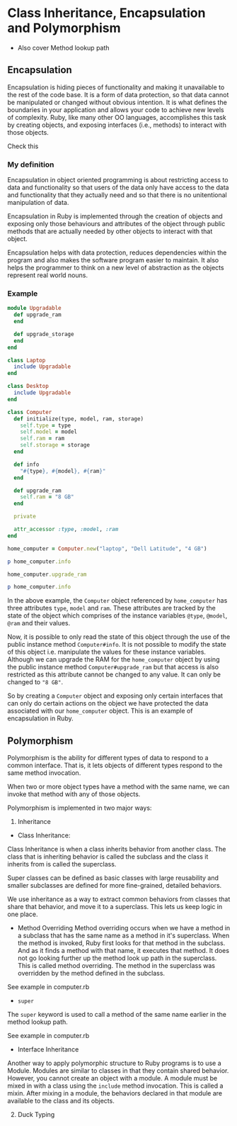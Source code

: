 # Class Inheritance, Encapsulation and Polymorphism

- Also cover Method lookup path

## Encapsulation

Encapsulation is hiding pieces of functionality and making it unavailable to the rest of the code base. It is a form of data protection, so that data cannot be manipulated or changed without obvious intention. It is what defines the boundaries in your application and allows your code to achieve new levels of complexity. Ruby, like many other OO languages, accomplishes this task by creating objects, and exposing interfaces (i.e., methods) to interact with those objects.

Check this <!-- Encapsulation lets us hide the internal representation of an object from the outside and only expose the methods and properties that users of the object need. We can use method access control to expose these properties and methods through the public (or external) interface of a class: its public methods. -->

### My definition

Encapsulation in object oriented programming is about restricting access to data and functionality so that users of the data only have access to the data and functionality that they actually need and so that there is no unitentional manipulation of data.

Encapsulation in Ruby is implemented through the creation of objects and exposing only those behaviours and attributes of the object through public methods that are actually needed by other objects to interact with that object. 

Encapsulation helps with data protection, reduces dependencies within the program and also makes the software program easier to maintain. It also helps the programmer to think on a new level of abstraction as the objects represent real world nouns.

### Example

```ruby
module Upgradable
  def upgrade_ram
  end

  def upgrade_storage
  end
end

class Laptop
  include Upgradable
end

class Desktop
  include Upgradable
end

class Computer
  def initialize(type, model, ram, storage)
    self.type = type
    self.model = model
    self.ram = ram
    self.storage = storage
  end

  def info
    "#{type}, #{model}, #{ram}"
  end

  def upgrade_ram
    self.ram = "8 GB"
  end

  private

  attr_accessor :type, :model, :ram
end

home_computer = Computer.new("laptop", "Dell Latitude", "4 GB")

p home_computer.info

home_computer.upgrade_ram

p home_computer.info

```

In the above example, the `Computer` object referenced by `home_computer` has three attributes `type`, `model` and `ram`. These attributes are tracked by the state of the object which comprises of the instance variables `@type`, `@model`, `@ram` and their values.

Now, it is possible to only read the state of this object through the use of the public instance method `Computer#info`. It is not possible to modify the state of this object i.e. manipulate the values for these instance variables. Although we can upgrade the RAM for the `home_computer` object by using the public instance method `Computer#upgrade_ram` but that access is also restricted as this attribute cannot be changed to any value. It can only be changed to `"8 GB"`. 

So by creating a `Computer` object and exposing only certain interfaces that can only do certain actions on the object we have protected the data associated with our `home_computer` object. This is an example of encapsulation in Ruby.

## Polymorphism

Polymorphism is the ability for different types of data to respond to a common interface. That is, it lets objects of different types respond to the same method invocation.

When two or more object types have a method with the same name, we can invoke that method with any of those objects. 

Polymorphism is implemented in two major ways:

1. Inheritance

- Class Inheritance:

Class Inheritance is when a class inherits behavior from another class. The class that is inheriting behavior is called the subclass and the class it inherits from is called the superclass.

Super classes can be defined as basic classes with large reusability and smaller subclasses are defined for more fine-grained, detailed behaviors.

We use inheritance as a way to extract common behaviors from classes that share that behavior, and move it to a superclass. This lets us keep logic in one place. 

- Method Overriding
Method overriding occurs when we have a method in a subclass that has the same name as a method in it's superclass. When the method is invoked, Ruby first looks for that method in the subclass. And as it finds a method with that name, it executes that method. It does not go looking further up the method look up path in the superclass. This is called method overriding. The method in the superclass was overridden by the method defined in the subclass. 

See example in computer.rb

- `super`

The `super` keyword is used to call a method of the same name earlier in the method lookup path. 

See example in computer.rb

- Interface Inheritance

Another way to apply polymorphic structure to Ruby programs is to use a Module. Modules are similar to classes in that they contain shared behavior. However, you cannot create an object with a module. A module must be mixed in with a class using the `include` method invocation. This is called a mixin. After mixing in a module, the behaviors declared in that module are available to the class and its objects.

2. Duck Typing

